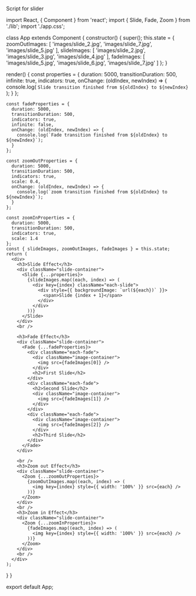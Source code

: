 Script for slider

import React, { Component } from 'react';
import { Slide, Fade, Zoom } from './lib';
import './app.css';

class App extends Component {
  constructor() {
    super();
    this.state = {
      zoomOutImages: [
        'images/slide_2.jpg',
        'images/slide_7.jpg',
        'images/slide_5.jpg'
      ],
      slideImages: [
        'images/slide_2.jpg',
        'images/slide_3.jpg',
        'images/slide_4.jpg'
      ],
      fadeImages: [
        'images/slide_5.jpg',
        'images/slide_6.jpg',
        'images/slide_7.jpg'
      ]
    };
  }

  render() {
    const properties = {
      duration: 5000,
      transitionDuration: 500,
      infinite: true,
      indicators: true,
      onChange: (oldIndex, newIndex) => {
        console.log(
          `Slide transition finished from ${oldIndex} to ${newIndex}`
        );
      }
    };

    const fadeProperties = {
      duration: 5000,
      transitionDuration: 500,
      indicators: true,
      infinite: false,
      onChange: (oldIndex, newIndex) => {
        console.log(`Fade transition finished from ${oldIndex} to ${newIndex}`);
      }
    };

    const zoomOutProperties = {
      duration: 5000,
      transitionDuration: 500,
      indicators: true,
      scale: 0.4,
      onChange: (oldIndex, newIndex) => {
        console.log(`zoom transition finished from ${oldIndex} to ${newIndex}`);
      }
    };

    const zoomInProperties = {
      duration: 5000,
      transitionDuration: 500,
      indicators: true,
      scale: 1.4
    };
    const { slideImages, zoomOutImages, fadeImages } = this.state;
    return (
      <div>
        <h3>Slide Effect</h3>
        <div className="slide-container">
          <Slide {...properties}>
            {slideImages.map((each, index) => (
              <div key={index} className="each-slide">
                <div style={{ backgroundImage: `url(${each})` }}>
                  <span>Slide {index + 1}</span>
                </div>
              </div>
            ))}
          </Slide>
        </div>
        <br />

        <h3>Fade Effect</h3>
        <div className="slide-container">
          <Fade {...fadeProperties}>
            <div className="each-fade">
              <div className="image-container">
                <img src={fadeImages[0]} />
              </div>
              <h2>First Slide</h2>
            </div>
            <div className="each-fade">
              <h2>Second Slide</h2>
              <div className="image-container">
                <img src={fadeImages[1]} />
              </div>
            </div>
            <div className="each-fade">
              <div className="image-container">
                <img src={fadeImages[2]} />
              </div>
              <h2>Third Slide</h2>
            </div>
          </Fade>
        </div>

        <br />
        <h3>Zoom out Effect</h3>
        <div className="slide-container">
          <Zoom {...zoomOutProperties}>
            {zoomOutImages.map((each, index) => (
              <img key={index} style={{ width: '100%' }} src={each} />
            ))}
          </Zoom>
        </div>
        <br />
        <h3>Zoom in Effect</h3>
        <div className="slide-container">
          <Zoom {...zoomInProperties}>
            {fadeImages.map((each, index) => (
              <img key={index} style={{ width: '100%' }} src={each} />
            ))}
          </Zoom>
        </div>
        <br />
      </div>
    );
  }
}

export default App;
